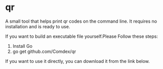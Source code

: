 # qr
A small tool that helps print qr codes on the command line. 
It requires no installation and is ready to use.

If you want to build an executable file yourself.Please Follow these steps:

1. Install Go
2. go get github.com/Comdex/qr

If you want to use it directly, you can download it from the link below.

